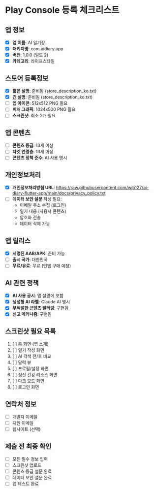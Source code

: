 # Play Console 등록 체크리스트

## 앱 정보
- [x] **앱 이름**: AI 일기장
- [x] **패키지명**: com.aidiary.app
- [x] **버전**: 1.0.0 (빌드 2)
- [x] **카테고리**: 라이프스타일

## 스토어 등록정보
- [x] **짧은 설명**: 준비됨 (store_description_ko.txt)
- [x] **긴 설명**: 준비됨 (store_description_ko.txt)
- [ ] **앱 아이콘**: 512x512 PNG 필요
- [ ] **피처 그래픽**: 1024x500 PNG 필요
- [ ] **스크린샷**: 최소 2개 필요

## 앱 콘텐츠
- [ ] **콘텐츠 등급**: 13세 이상
- [ ] **타겟 연령층**: 13세 이상
- [ ] **콘텐츠 정책 준수**: AI 사용 명시

## 개인정보처리
- [x] **개인정보처리방침 URL**: https://raw.githubusercontent.com/wjb127/ai-diary-flutter-app/main/docs/privacy_policy.txt
- [ ] **데이터 보안 설문** 작성 필요:
  - 이메일 주소 수집 (로그인)
  - 일기 내용 (사용자 콘텐츠)
  - 암호화 전송
  - 데이터 삭제 가능

## 앱 릴리스
- [x] **서명된 AAB/APK**: 준비 가능
- [ ] **출시 국가**: 대한민국
- [ ] **무료/유료**: 무료 (인앱 구매 예정)

## AI 관련 정책
- [x] **AI 사용 공시**: 앱 설명에 포함
- [x] **생성형 AI 라벨**: Claude AI 명시
- [x] **부적절한 콘텐츠 필터링**: 구현됨
- [x] **신고 메커니즘**: 구현됨

## 스크린샷 필요 목록
1. [ ] 홈 화면 (앱 소개)
2. [ ] 일기 작성 화면
3. [ ] AI 각색 전/후 비교
4. [ ] 달력 뷰
5. [ ] 프로필/설정 화면
6. [ ] 정신 건강 리소스 화면
7. [ ] 다크 모드 화면
8. [ ] 로그인 화면

## 연락처 정보
- [ ] 개발자 이메일
- [ ] 지원 이메일
- [ ] 웹사이트 (선택)

## 제출 전 최종 확인
- [ ] 모든 필수 정보 입력
- [ ] 스크린샷 업로드
- [ ] 콘텐츠 등급 설문 완료
- [ ] 데이터 보안 설문 완료
- [ ] 앱 테스트 완료